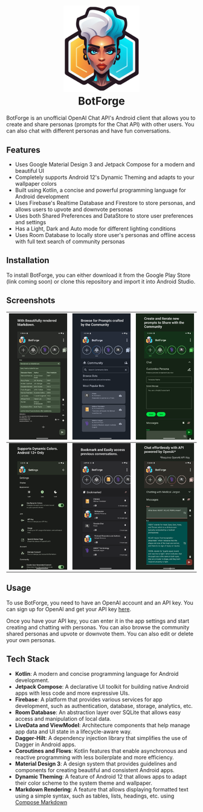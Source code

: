 <h1 align="center">
  <img src="app/src/main/res/drawable/logo.png" width="200">
  <br>BotForge<br>
</h1>

BotForge is an unofficial OpenAI Chat API's Android client that allows you to create and share personas (prompts for the Chat API) with other users. You can also chat with different personas and have fun conversations.

## Features

- Uses Google Material Design 3 and Jetpack Compose for a modern and beautiful UI
- Completely supports Android 12's Dynamic Theming and adapts to your wallpaper colors
- Built using Kotlin, a concise and powerful programming language for Android development
- Uses Firebase's Realtime Database and Firestore to store personas, and allows users to upvote and downvote personas
- Uses both Shared Preferences and DataStore to store user preferences and settings
- Has a Light, Dark and Auto mode for different lighting conditions
- Uses Room Database to locally store user's personas and offline access with full text search of community personas

## Installation

To install BotForge, you can either download it from the Google Play Store (link coming soon) or clone this repository and import it into Android Studio.

## Screenshots

| <img src="assets/BotForge/Phone%201phone_1.png" width="400"> | <img src="assets/BotForge/Phone%202phone_2.png" width="400"> | <img src="assets/BotForge/Phone%203phone_3.png" width="400"> |
|-------------------------------------------------------|-------------------------------------------------------|-------------------------------------------------------|
| <img src="assets/BotForge/Phone%204phone_4.png" width="400"> | <img src="assets/BotForge/Phone%205phone_5.png" width="400"> | <img src="assets/BotForge/Phone%206phone_6.png" width="400"> |


## Usage

To use BotForge, you need to have an OpenAI account and an API key. You can sign up for OpenAI and get your API key [here](https://platform.openai.com/account/api-keys).

Once you have your API key, you can enter it in the app settings and start creating and chatting with personas. You can also browse the community shared personas and upvote or downvote them. You can also edit or delete your own personas.

## Tech Stack

- **Kotlin**: A modern and concise programming language for Android development.
- **Jetpack Compose**: A declarative UI toolkit for building native Android apps with less code and more expressive UIs.
- **Firebase**: A platform that provides various services for app development, such as authentication, database, storage, analytics, etc.
- **Room Database**: An abstraction layer over SQLite that allows easy access and manipulation of local data.
- **LiveData and ViewModel**: Architecture components that help manage app data and UI state in a lifecycle-aware way.
- **Dagger-Hilt**: A dependency injection library that simplifies the use of Dagger in Android apps.
- **Coroutines and Flows**: Kotlin features that enable asynchronous and reactive programming with less boilerplate and more efficiency.
- **Material Design 3**: A design system that provides guidelines and components for creating beautiful and consistent Android apps.
- **Dynamic Theming**: A feature of Android 12 that allows apps to adapt their color scheme to the system theme and wallpaper.
- **Markdown Rendering**: A feature that allows displaying formatted text using a simple syntax, such as tables, lists, headings, etc. using [Compose Markdown](https://github.com/jeziellago/compose-markdown)
